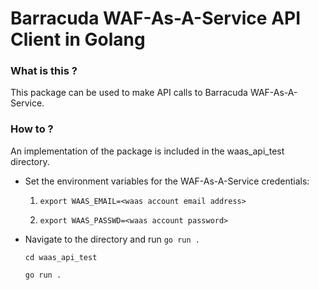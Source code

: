 # Barracuda WAF-As-A-Service API Client in Golang

### What is this ?

This package can be used to make API calls to Barracuda WAF-As-A-Service.

### How to ?

An implementation of the package is included in the waas_api_test directory. 
- Set the environment variables for the WAF-As-A-Service credentials:
    1. `export WAAS_EMAIL=<waas account email address>`

    2. `export WAAS_PASSWD=<waas account password>`

- Navigate to the directory and run `go run .`
    
    `cd waas_api_test`

    `go run .`

